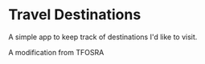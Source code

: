 # Travel Destinations

A simple app to keep track of destinations I'd like to visit.

A modification from TFOSRA